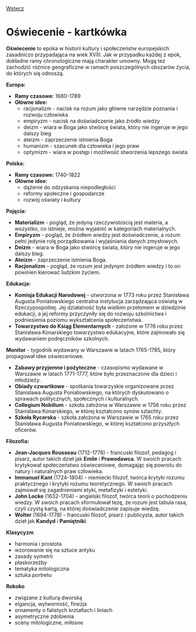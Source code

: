 [Wstecz](../polski.md)

# Oświecenie - kartkówka

**Oświecenie** to epoka w historii kultury i społeczeństw europejskich zasadniczo przypadająca na wiek XVIII. Jak w przypadku każdej z epok, dokładne ramy chronologiczne mają charakter umowny. Mogą też zachodzić różnice geograficzne w ramach poszczególnych obszarów życia, do których się odnoszą.

**Europa:**

-   **Ramy czasowe:** 1680-1789
-   **Główne idee:**
    -   racjonalizm - nacisk na rozum jako główne narzędzie poznania i rozwoju człowieka
    -   empiryzm - nacisk na doświadczenie jako źródło wiedzy
    -   deizm - wiara w Boga jako stwórcę świata, który nie ingeruje w jego dalszy bieg
    -   ateizm - zaprzeczenie istnienia Boga
    -   humanizm - szacunek dla człowieka i jego praw
    -   optymizm - wiara w postęp i możliwość stworzenia lepszego świata

**Polska:**

-   **Ramy czasowe:** 1740-1822
-   **Główne idee:**
    -   dążenie do odzyskania niepodległości
    -   reformy społeczne i gospodarcze
    -   rozwój oświaty i kultury

**Pojęcia:**

-   **Materializm** - pogląd, że jedyną rzeczywistością jest materia, a wszystko, co istnieje, można wyjaśnić w kategoriach materialnych.
-   **Empiryzm** - pogląd, że źródłem wiedzy jest doświadczenie, a rozum pełni jedynie rolę porządkowania i wyjaśniania danych zmysłowych.
-   **Deizm** - wiara w Boga jako stwórcę świata, który nie ingeruje w jego dalszy bieg.
-   **Ateizm** - zaprzeczenie istnienia Boga.
-   **Racjonalizm** - pogląd, że rozum jest jedynym źródłem wiedzy i to on powinien kierować ludzkim życiem.

**Edukacja:**

-   **Komisja Edukacji Narodowej** - utworzona w 1773 roku przez Stanisława Augusta Poniatowskiego centralna instytucja zarządzająca oświatą w Rzeczypospolitej. Jej działalność była wielkim przełomem w dziedzinie edukacji, a jej reformy przyczyniły się do rozwoju szkolnictwa i podniesienia poziomu wykształcenia społeczeństwa.
-   **Towarzystwo do Ksiąg Elementarnych** - założone w 1776 roku przez Stanisława Konarskiego towarzystwo edukacyjne, które zajmowało się wydawaniem podręczników szkolnych.

**Monitor** - tygodnik wydawany w Warszawie w latach 1765-1785, który propagował idee oświeceniowe.

-   **Zabawy przyjemne i pożyteczne** - czasopismo wydawane w Warszawie w latach 1771-1777, które było przeznaczone dla dzieci i młodzieży.
-   **Obiady czwartkowe** - spotkania towarzyskie organizowane przez Stanisława Augusta Poniatowskiego, na których dyskutowano o sprawach politycznych, społecznych i kulturalnych.
-   **Collegium Nobilium** - szkoła założona w Warszawie w 1756 roku przez Stanisława Konarskiego, w której kształcono synów szlachty.
-   **Szkoła Rycerska** - szkoła założona w Warszawie w 1765 roku przez Stanisława Augusta Poniatowskiego, w której kształcono przyszłych oficerów.

**Filozofia:**

-   **Jean-Jacques Rousseau** (1712-1778) - francuski filozof, pedagog i pisarz, autor takich dzieł jak **Emile** i **Prawodawca**. W swoich pracach krytykował społeczeństwo oświeceniowe, domagając się powrotu do natury i naturalnych praw człowieka.
-   **Immanuel Kant** (1724-1804) - niemiecki filozof, twórca krytyki rozumu praktycznego i krytyki rozumu teoretycznego. W swoich pracach zajmował się zagadnieniami etyki, metafizyki i estetyki.
-   **John Locke** (1632-1704) - angielski filozof, twórca teorii o pochodzeniu wiedzy. W swoich pracach sformułował tezę, że rozum jest tabula rasa, czyli czystą kartą, na której doświadczenie zapisuje wiedzę.
-   **Wolter** (1694-1778) - francuski filozof, pisarz i publicysta, autor takich dzieł jak **Kandyd** i **Pamiętniki**.

**Klasycyzm**

-   harmonia i prostota
-   wzorowanie się na sztuce antyku
-   zasady symetrii
-   płaskorzeźby
-   tematyka mitologiczna
-   sztuka portretu

**Rokoko**

-   związane z kulturą dworską
-   elgancja, wytworność, finezja
-   ornamenty o falistych krztałtach i liniach
-   asymetryczne zdobienia
-   sceny mitologiczne, miłosne
